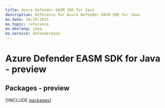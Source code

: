 ```yaml
---
title: Azure Defender EASM SDK for Java
description: Reference for Azure Defender EASM SDK for Java
ms.date: 10/29/2025
ms.topic: reference
ms.devlang: java
ms.service: defendereasm
---
```

# Azure Defender EASM SDK for Java - preview
## Packages - preview
[!INCLUDE [packages](defender-easm-index.md)]